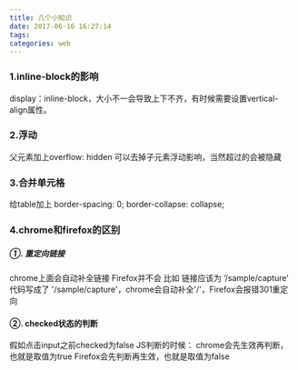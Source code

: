 ```yaml
---
title: 几个小知识
date: 2017-06-16 16:27:14
tags:
categories: web
---
```


### 1.inline-block的影响
display：inline-block，大小不一会导致上下不齐，有时候需要设置vertical-align属性。

### 2.浮动
父元素加上overflow: hidden  可以去掉子元素浮动影响，当然超过的会被隐藏

### 3.合并单元格
给table加上
border-spacing: 0;
border-collapse: collapse;

### 4.chrome和firefox的区别

##### ①. 重定向链接
chrome上面会自动补全链接 Firefox并不会
比如 链接应该为 ‘/sample/capture’ 代码写成了 '/sample/capture'，chrome会自动补全'/'，Firefox会报错301重定向

#### ②. checked状态的判断
假如点击input之前checked为false
JS判断的时候：
chrome会先生效再判断，也就是取值为true
Firefox会先判断再生效，也就是取值为false
